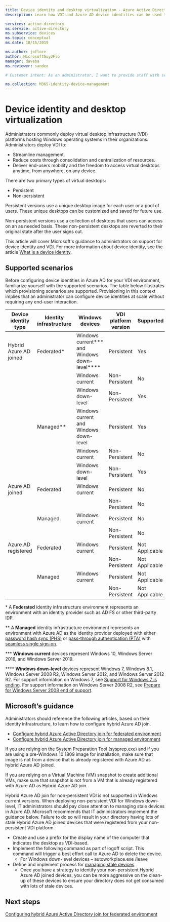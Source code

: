 ```yaml
---
title: Device identity and desktop virtualization - Azure Active Directory
description: Learn how VDI and Azure AD device identities can be used together

services: active-directory
ms.service: active-directory
ms.subservice: devices
ms.topic: conceptual
ms.date: 10/15/2019

ms.author: joflore
author: MicrosoftGuyJFlo
manager: daveba
ms.reviewer: sandeo

# Customer intent: As an administrator, I want to provide staff with secured workstations to reduce the risk of breach due to misconfiguration or compromise.

ms.collection: M365-identity-device-management
---
```

# Device identity and desktop virtualization

Administrators commonly deploy virtual desktop infrastructure (VDI) platforms hosting Windows operating systems in their organizations. Administrators deploy VDI to:

- Streamline management.
- Reduce costs through consolidation and centralization of resources.
- Deliver end-users mobility and the freedom to access virtual desktops anytime, from anywhere, on any device.

There are two primary types of virtual desktops:

- Persistent
- Non-persistent

Persistent versions use a unique desktop image for each user or a pool of users. These unique desktops can be customized and saved for future use. 

Non-persistent versions use a collection of desktops that users can access on an as needed basis. These non-persistent desktops are reverted to their original state after the user signs out.

This article will cover Microsoft's guidance to administrators on support for device identity and VDI. For more information about device identity, see the article [What is a device identity](overview.md).

## Supported scenarios

Before configuring device identities in Azure AD for your VDI environment, familiarize yourself with the supported scenarios. The table below illustrates which provisioning scenarios are supported. Provisioning in this context implies that an administrator can configure device identities at scale without requiring any end-user interaction.

| Device identity type | Identity infrastructure | Windows devices | VDI platform version | Supported |
| --- | --- | --- | --- | --- |
| Hybrid Azure AD joined | Federated* | Windows current*** and Windows down-level**** | Persistent | Yes |
|   |   | Windows current | Non-Persistent | No |
|   |   | Windows down-level | Non-Persistent | Yes |
|   | Managed** | Windows current and Windows down-level | Persistent | Yes |
|   |   | Windows current | Non-Persistent | No |
|   |   | Windows down-level | Non-Persistent | Yes |
| Azure AD joined | Federated | Windows current | Persistent | No |
|   |   |   | Non-Persistent | No |
|   | Managed | Windows current | Persistent | No |
|   |   |   | Non-Persistent | No |
| Azure AD registered | Federated | Windows current | Persistent | Not Applicable |
|   |   |   | Non-Persistent | Not Applicable |
|   | Managed | Windows current | Persistent | Not Applicable |
|   |   |   | Non-Persistent | Not Applicable |

\* A **Federated** identity infrastructure environment represents an environment with an identity provider such as AD FS or other third-party IDP.

\*\* A **Managed** identity infrastructure environment represents an environment with Azure AD as the identity provider deployed with either [password hash sync (PHS)](../hybrid/whatis-phs.md) or [pass-through authentication (PTA)](../hybrid/how-to-connect-pta.md) with [seamless single sign-on](../hybrid/how-to-connect-sso.md).

\*\*\* **Windows current** devices represent Windows 10, Windows Server 2016, and Windows Server 2019.

\*\*\*\* **Windows down-level** devices represent Windows 7, Windows 8.1, Windows Server 2008 R2, Windows Server 2012, and Windows Server 2012 R2. For support information on Windows 7, see [Support for Windows 7 is ending](https://www.microsoft.com/microsoft-365/windows/end-of-windows-7-support). For support information on Windows Server 2008 R2, see [Prepare for Windows Server 2008 end of support](https://www.microsoft.com/cloud-platform/windows-server-2008).

## Microsoft’s guidance

Administrators should reference the following articles, based on their identity infrastructure, to learn how to configure hybrid Azure AD join.

- [Configure hybrid Azure Active Directory join for federated environment](hybrid-azuread-join-federated-domains.md)
- [Configure hybrid Azure Active Directory join for managed environment](hybrid-azuread-join-managed-domains.md)

If you are relying on the System Preparation Tool (sysprep.exe) and if you are using a pre-Windows 10 1809 image for installation, make sure that image is not from a device that is already registered with Azure AD as hybrid Azure AD joined.

If you are relying on a Virtual Machine (VM) snapshot to create additional VMs, make sure that snapshot is not from a VM that is already registered with Azure AD as Hybrid Azure AD join.

Hybrid Azure AD join for non-persistent VDI is not supported in Windows current versions. When deploying non-persistent VDI for Windows down-level, IT administrators should pay close attention to managing stale devices in Azure AD. Microsoft recommends that IT administrators implement the guidance below. Failure to do so will result in your directory having lots of stale Hybrid Azure AD joined devices that were registered from your non-persistent VDI platform.

- Create and use a prefix for the display name of the computer that indicates the desktop as VDI-based.
- Implement the following command as part of logoff script. This command will trigger a best effort call to Azure AD to delete the device.
   - For Windows down-level devices – autoworkplace.exe /leave
- Define and implement process for [managing stale devices](manage-stale-devices.md).
   - Once you have a strategy to identify your non-persistent Hybrid Azure AD joined devices, you can be more aggressive on the clean-up of these devices to ensure your directory does not get consumed with lots of stale devices.
 
## Next steps

[Configuring hybrid Azure Active Directory join for federated environment](hybrid-azuread-join-federated-domains.md)
